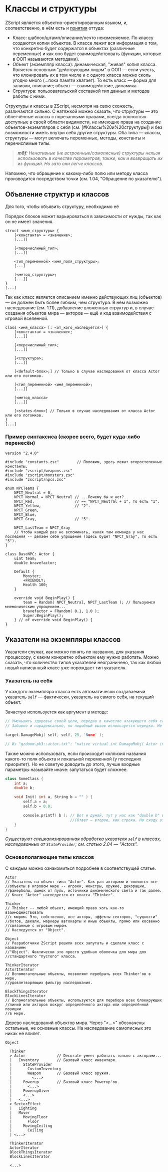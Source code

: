 # Классы и структуры

ZScript является объектно-ориентированным языком, и, соответственно, в нём есть и [понятия](https://habr.com/ru/post/87119/) оттуда:

* Класс: шаблон/штамп/описание/нечто неизменяемое. По классу создаются копии объектов. В классе лежит вся информация о том, что конкретно будет содержатся в объектах (различные переменные) и как оно будет взаимодействовать (функции, которые в ООП называются методами).
* Объект (экземпляр класса): динамическая, "живая" копия класса. Является основным "действующим лицом" в ООП — если учесть, что клонировать их в том числе и с одного класса можно сколь угодно много (...пока памяти хватает). То есть класс — форма для заливки, описание; объект — взаимодействие, динамика.
* Структура: пользовательский составной тип данных и методов работы с ними.

Структуры и классы в ZScript, несмотря на свою схожесть, различаются сильно. С натяжкой можно сказать, что структуры — это облегчённые классы с порезанными правами, всегда полностью доступные в своей области видимости, не имеющие права на создание объектов-экземпляров с себя (см. [#Классы%20и%20структуры]) и без возможности иметь внутри себя другие структуры. Оба типа — классы, структуры — могут включать переменные, методы, константы и перечислимые типы.

> _**m8f**: Ненативные (не встроенные/самописные) структуры нельзя использовать в качестве параметров, также, как и возвращать их из функций. Но зато они легче классов_.

Напомню, что обращение к какому-либо полю или методу класса производится посредством точки (см. 1.04, "Обращение по указателю").


## Объвление структур и классов

Для того, чтобы объявить структуру, необходимо её

Порядок блоков может варьироваться в зависимости от нужды, так как он не имеет значения.

```Csharp
struct <имя_структуры> {
    [<константа> = <значение>;
    [...]]

    [<перечислимый_тип>;
    [...]]

    <тип_переменной> <имя_поля_структуры>;
    [...]

    [<метод_структуры>;
    [...]]
}
[...]
```

Так как класс является описанием именно действующих лиц (объектов) — он должен быть более гибким, чем структура. В нём возможно наследование (см. 1.11), добавление вложенных структур и, в случае создания объектов мира — акторов — ещё и код взаимодействия с игровой вселенной.

```Csharp
class <имя_класса> [: <от_кого_наследуется>] {
    [<константа> = <значение>;
    [...]]

    [<перечислимый_тип>;
    [...]]

    [<структура>;
    [...]]

    [<default-блок>;] // Только в случае наследования от класса Actor или его потомков.

    [<тип_переменной> <имя_переменной>;
    [...]]

    [<метод_класса>
    [...]]

    [<states-блок>] // Только в случае наследования от класса Actor или его потомков.
}
[...]
```



### Пример синтаксиса (скорее всего, будет куда-либо перенесён)

```Csharp
version "2.4.0"

#include "constants.zsc"        // Положим, здесь лежат второстепенные константы.
#include "zscript/weapons.zsc"
#include "zscript/monsters.zsc"
#include "zscript/npcs.zsc"

enum NPCTeams {
    NPCT_Neutral = 0,
    NPCT_Normal = NPCT_Neutral // ...Почему бы и нет?
    NPCT_Red,                  // == "NPCT_Neutral + 1", то есть "1".
    NPCT_Yellow,               // "2".
    NPCT_Green,
    NPCT_Blue, 
    NPCT_Gray,                 // "5".

    NPCT_LastTeam = NPCT_Gray
    // Чтобы каждый раз не вспоминать, какая там команда у нас последняя -- делаем себе упрощение (здесь будет "NPCT_Gray", то есть "5").
}

class BaseNPC: Actor {
    uint team;
    double bravefactor;

    Default {
        Monster;
        +FRIENDLY;
        Health 100;
    }

    override void BeginPlay() {
        team = Random( NPCT_Neutral, NPCT_LastTeam ); // Пользуемся мнемоническим упрощением...
        bravefactor = FRandom( 0.1, 1.0 );
        Super.BeginPlay();
    } // of override void BeginPlay() {
}
```



## Указатели на экземпляры классов

Указатели служат, как можно понять по названию, для указания процессору, с каким конкретно объектом ему нужно работать. Можно сказать, что количество типов указателей неограничено, так как любой новый написанный класс уже порождает тип указателя. 

### Указатель на себя

У каждого экземпляра класса есть автоматически создаваемый указатель `self` — фактически, указатель на самого себя, на текущий объект. 

Зачастую используется как аргумент в методе:

```CPP
// Уменьшить здоровье своей цели, передав в качестве атакующего себя самого.
// Забавно и парадоксально, но подобный вызов используется нередко. Не отовсюду можно "попасть" в цель по-другому.

target.DamageMobj( self, self, 25, 'None' );

// Из "gzdoom.pk3::actor.txt": "native virtual int DamageMobj( Actor inflictor, Actor source, int damage, Name mod, int flags = 0, double angle = 0 );"
```

Также можно использовать, если происходит коллизия названия какого-то поля объекта и локальной переменной (у последних приоритет). Но не советую доводить до этого, лучше входные параметры называйте иначе: запутаться будет сложнее.

```CPP
class SomeClass {
    int a;
    double b;

    void Init( int a, String b = "" ) {
        self.a = a;
        self.b = 0.0;

        console.printf( b ); // Вот и думай, тут у нас как "double b" воспримется или как "String b".
                             //(Ответ — второе, как строка. Но сходу это совсем не очевидно).
    }
}
```

_Существуют специализированная обработка указателя `self` в классах, наследованных от `StateProvider`; см. статью 2.04 — "Actors"._

### Основополагающие типы классов

С каждым можно ознакомиться подробнее в соответствущей статье.

```
Actor
// Указатель на объект типа "Actor". Как раз акторами и являются все
//объекты в игровом мире -- игроки, монстры, оружие, декорации, 
//файерболы, дымок от пуль, источники динамического света и так далее.
// Класс "Actor" наследуется от класса "Thinker".

Thinker
// Thinker -- любой объект, имеющий право хоть как-то взаимодействовать
//с миром. Это, собственно, все акторы, эффекты секторов, "сущности" 
//ботов, декали, маркеры автокарты и иные объекты, прямо или косвенно
//связанные с игровым миром.
// Наследуется от "Object".

Object
// Разработчики ZScript решили всех запутать и сделали класс c названием
//"Object". Фактически это просто удобная оболочка для мира для 
//стандартного "пустого" класса.

ThinkerIterator
ActorIterator
// Вспомогательные объекты, позволяют перебрать всех Thinker'ов в мире,
//удовлетворяющих фильтру наследования.

BlockThingsIterator
BlockLinesIterator
// Вспомогательные объекты, используются для перебора всех блокирующих
//линий или акторов вокруг определённого актора или определённой позиции
//в мире.
```

Дерево наследований объектов мира. Через "<...>" обозначены остальные, не основные классы. На наследование самописных это никак не влияет.

```
Object

  Thinker
  > Actor              // Decorate умеет работать только с акторами...
  |   Inventory        // Базовый класс инвентаря.
  |     StateProvider
  |       CustomInventory
  |       Weapon       // Базовый класс оружия.
  |         <...>
  |     Powerup        // Базовый класс Powerup'ов.
  |       <...>
  |     PowerupGiver
  |     <...>
  |   <...>
  > SectorEffect
  |   Lighting
  |   Mover
  |     MovingFloor
  |       Floor
  |     MovingCeiling
  |       Ceiling
  | <...>

  ThinkerIterator
  ActorIterator
  BlockThingsIterator
  BlockLinesIterator

  <...>
```

